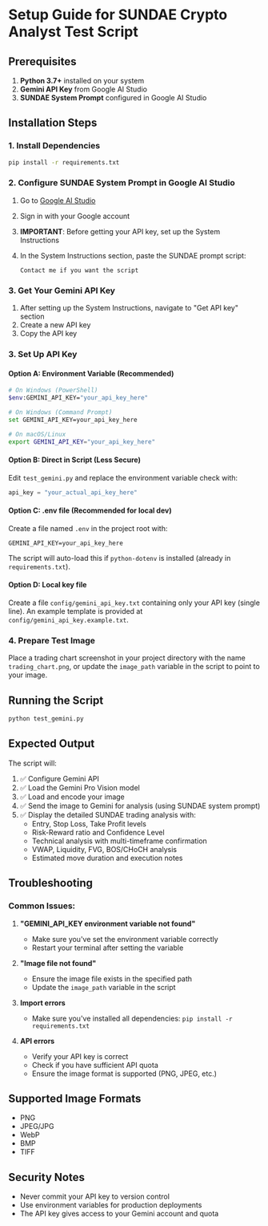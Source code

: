 # Setup Guide for SUNDAE Crypto Analyst Test Script

## Prerequisites

1. **Python 3.7+** installed on your system
2. **Gemini API Key** from Google AI Studio
3. **SUNDAE System Prompt** configured in Google AI Studio

## Installation Steps

### 1. Install Dependencies

```bash
pip install -r requirements.txt
```

### 2. Configure SUNDAE System Prompt in Google AI Studio

1. Go to [Google AI Studio](https://aistudio.google.com/)
2. Sign in with your Google account
3. **IMPORTANT**: Before getting your API key, set up the System Instructions
4. In the System Instructions section, paste the SUNDAE prompt script:

   ```
   Contact me if you want the script
   ```

### 3. Get Your Gemini API Key

1. After setting up the System Instructions, navigate to "Get API key" section
2. Create a new API key
3. Copy the API key

### 3. Set Up API Key

#### Option A: Environment Variable (Recommended)

```bash
# On Windows (PowerShell)
$env:GEMINI_API_KEY="your_api_key_here"

# On Windows (Command Prompt)
set GEMINI_API_KEY=your_api_key_here

# On macOS/Linux
export GEMINI_API_KEY="your_api_key_here"
```

#### Option B: Direct in Script (Less Secure)

Edit `test_gemini.py` and replace the environment variable check with:

```python
api_key = "your_actual_api_key_here"
```

#### Option C: .env file (Recommended for local dev)

Create a file named `.env` in the project root with:

```
GEMINI_API_KEY=your_api_key_here
```

The script will auto-load this if `python-dotenv` is installed (already in `requirements.txt`).

#### Option D: Local key file

Create a file `config/gemini_api_key.txt` containing only your API key (single line). An example template is provided at `config/gemini_api_key.example.txt`.

### 4. Prepare Test Image

Place a trading chart screenshot in your project directory with the name `trading_chart.png`, or update the `image_path` variable in the script to point to your image.

## Running the Script

```bash
python test_gemini.py
```

## Expected Output

The script will:

1. ✅ Configure Gemini API
2. ✅ Load the Gemini Pro Vision model
3. ✅ Load and encode your image
4. ✅ Send the image to Gemini for analysis (using SUNDAE system prompt)
5. ✅ Display the detailed SUNDAE trading analysis with:
   - Entry, Stop Loss, Take Profit levels
   - Risk-Reward ratio and Confidence Level
   - Technical analysis with multi-timeframe confirmation
   - VWAP, Liquidity, FVG, BOS/CHoCH analysis
   - Estimated move duration and execution notes

## Troubleshooting

### Common Issues:

1. **"GEMINI_API_KEY environment variable not found"**

   - Make sure you've set the environment variable correctly
   - Restart your terminal after setting the variable

2. **"Image file not found"**

   - Ensure the image file exists in the specified path
   - Update the `image_path` variable in the script

3. **Import errors**

   - Make sure you've installed all dependencies: `pip install -r requirements.txt`

4. **API errors**
   - Verify your API key is correct
   - Check if you have sufficient API quota
   - Ensure the image format is supported (PNG, JPEG, etc.)

## Supported Image Formats

- PNG
- JPEG/JPG
- WebP
- BMP
- TIFF

## Security Notes

- Never commit your API key to version control
- Use environment variables for production deployments
- The API key gives access to your Gemini account and quota
